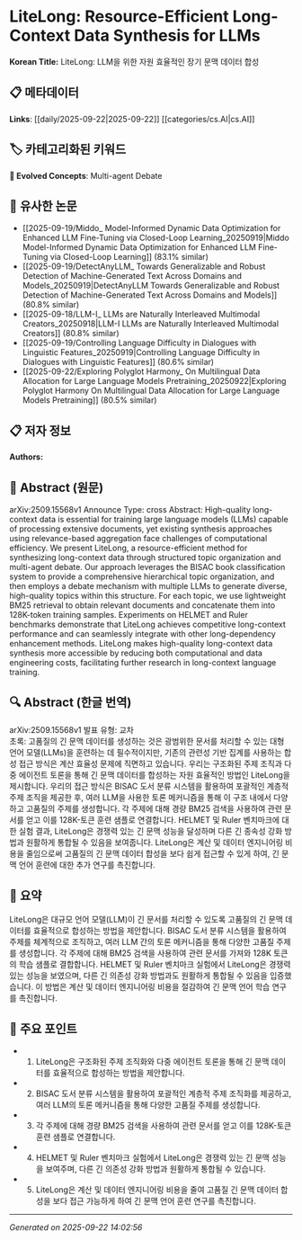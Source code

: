 # LiteLong: Resource-Efficient Long-Context Data Synthesis for LLMs

**Korean Title:** LiteLong: LLM을 위한 자원 효율적인 장기 문맥 데이터 합성

## 📋 메타데이터

**Links**: [[daily/2025-09-22|2025-09-22]] [[categories/cs.AI|cs.AI]]

## 🏷️ 카테고리화된 키워드
**🚀 Evolved Concepts**: Multi-agent Debate

## 🔗 유사한 논문
- [[2025-09-19/Middo_ Model-Informed Dynamic Data Optimization for Enhanced LLM Fine-Tuning via Closed-Loop Learning_20250919|Middo Model-Informed Dynamic Data Optimization for Enhanced LLM Fine-Tuning via Closed-Loop Learning]] (83.1% similar)
- [[2025-09-19/DetectAnyLLM_ Towards Generalizable and Robust Detection of Machine-Generated Text Across Domains and Models_20250919|DetectAnyLLM Towards Generalizable and Robust Detection of Machine-Generated Text Across Domains and Models]] (80.8% similar)
- [[2025-09-18/LLM-I_ LLMs are Naturally Interleaved Multimodal Creators_20250918|LLM-I LLMs are Naturally Interleaved Multimodal Creators]] (80.8% similar)
- [[2025-09-19/Controlling Language Difficulty in Dialogues with Linguistic Features_20250919|Controlling Language Difficulty in Dialogues with Linguistic Features]] (80.6% similar)
- [[2025-09-22/Exploring Polyglot Harmony_ On Multilingual Data Allocation for Large Language Models Pretraining_20250922|Exploring Polyglot Harmony On Multilingual Data Allocation for Large Language Models Pretraining]] (80.5% similar)

## 📋 저자 정보

**Authors:** 

## 📄 Abstract (원문)

arXiv:2509.15568v1 Announce Type: cross 
Abstract: High-quality long-context data is essential for training large language models (LLMs) capable of processing extensive documents, yet existing synthesis approaches using relevance-based aggregation face challenges of computational efficiency. We present LiteLong, a resource-efficient method for synthesizing long-context data through structured topic organization and multi-agent debate. Our approach leverages the BISAC book classification system to provide a comprehensive hierarchical topic organization, and then employs a debate mechanism with multiple LLMs to generate diverse, high-quality topics within this structure. For each topic, we use lightweight BM25 retrieval to obtain relevant documents and concatenate them into 128K-token training samples. Experiments on HELMET and Ruler benchmarks demonstrate that LiteLong achieves competitive long-context performance and can seamlessly integrate with other long-dependency enhancement methods. LiteLong makes high-quality long-context data synthesis more accessible by reducing both computational and data engineering costs, facilitating further research in long-context language training.

## 🔍 Abstract (한글 번역)

arXiv:2509.15568v1 발표 유형: 교차  
초록: 고품질의 긴 문맥 데이터를 생성하는 것은 광범위한 문서를 처리할 수 있는 대형 언어 모델(LLMs)을 훈련하는 데 필수적이지만, 기존의 관련성 기반 집계를 사용하는 합성 접근 방식은 계산 효율성 문제에 직면하고 있습니다. 우리는 구조화된 주제 조직과 다중 에이전트 토론을 통해 긴 문맥 데이터를 합성하는 자원 효율적인 방법인 LiteLong을 제시합니다. 우리의 접근 방식은 BISAC 도서 분류 시스템을 활용하여 포괄적인 계층적 주제 조직을 제공한 후, 여러 LLM을 사용한 토론 메커니즘을 통해 이 구조 내에서 다양하고 고품질의 주제를 생성합니다. 각 주제에 대해 경량 BM25 검색을 사용하여 관련 문서를 얻고 이를 128K-토큰 훈련 샘플로 연결합니다. HELMET 및 Ruler 벤치마크에 대한 실험 결과, LiteLong은 경쟁력 있는 긴 문맥 성능을 달성하며 다른 긴 종속성 강화 방법과 원활하게 통합될 수 있음을 보여줍니다. LiteLong은 계산 및 데이터 엔지니어링 비용을 줄임으로써 고품질의 긴 문맥 데이터 합성을 보다 쉽게 접근할 수 있게 하여, 긴 문맥 언어 훈련에 대한 추가 연구를 촉진합니다.

## 📝 요약

LiteLong은 대규모 언어 모델(LLM)이 긴 문서를 처리할 수 있도록 고품질의 긴 문맥 데이터를 효율적으로 합성하는 방법을 제안합니다. BISAC 도서 분류 시스템을 활용하여 주제를 체계적으로 조직하고, 여러 LLM 간의 토론 메커니즘을 통해 다양한 고품질 주제를 생성합니다. 각 주제에 대해 BM25 검색을 사용하여 관련 문서를 가져와 128K 토큰의 학습 샘플로 결합합니다. HELMET 및 Ruler 벤치마크 실험에서 LiteLong은 경쟁력 있는 성능을 보였으며, 다른 긴 의존성 강화 방법과도 원활하게 통합될 수 있음을 입증했습니다. 이 방법은 계산 및 데이터 엔지니어링 비용을 절감하여 긴 문맥 언어 학습 연구를 촉진합니다.

## 🎯 주요 포인트

- 1. LiteLong은 구조화된 주제 조직화와 다중 에이전트 토론을 통해 긴 문맥 데이터를 효율적으로 합성하는 방법을 제안합니다.

- 2. BISAC 도서 분류 시스템을 활용하여 포괄적인 계층적 주제 조직화를 제공하고, 여러 LLM의 토론 메커니즘을 통해 다양한 고품질 주제를 생성합니다.

- 3. 각 주제에 대해 경량 BM25 검색을 사용하여 관련 문서를 얻고 이를 128K-토큰 훈련 샘플로 연결합니다.

- 4. HELMET 및 Ruler 벤치마크 실험에서 LiteLong은 경쟁력 있는 긴 문맥 성능을 보여주며, 다른 긴 의존성 강화 방법과 원활하게 통합될 수 있습니다.

- 5. LiteLong은 계산 및 데이터 엔지니어링 비용을 줄여 고품질 긴 문맥 데이터 합성을 보다 접근 가능하게 하여 긴 문맥 언어 훈련 연구를 촉진합니다.

---

*Generated on 2025-09-22 14:02:56*